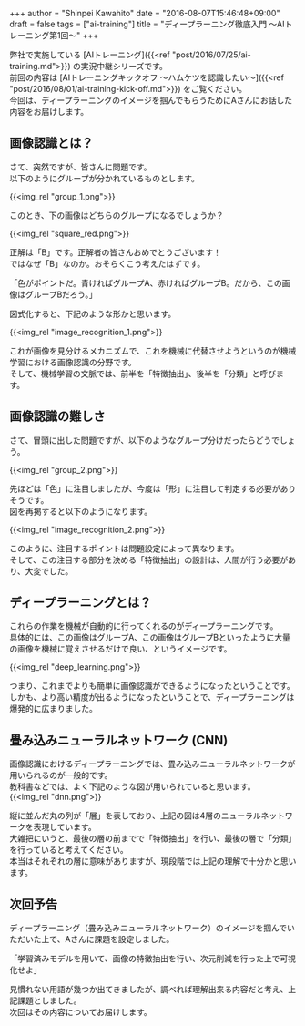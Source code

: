 +++
author = "Shinpei Kawahito"
date = "2016-08-07T15:46:48+09:00"
draft = false
tags = ["ai-training"]
title = "ディープラーニング徹底入門 〜AIトレーニング第1回〜"
+++

弊社で実施している [AIトレーニング]({{<ref "post/2016/07/25/ai-training.md">}}) の実況中継シリーズです。  
前回の内容は [AIトレーニングキックオフ 〜ハムケツを認識したい〜]({{<ref "post/2016/08/01/ai-training-kick-off.md">}}) をご覧ください。  
今回は、ディープラーニングのイメージを掴んでもらうためにAさんにお話した内容をお届けします。

## 画像認識とは？
さて、突然ですが、皆さんに問題です。  
以下のようにグループが分かれているものとします。

{{<img_rel "group_1.png">}}

このとき、下の画像はどちらのグループになるでしょうか？

{{<img_rel "square_red.png">}}

正解は「B」です。正解者の皆さんおめでとうございます！  
ではなぜ「B」なのか。おそらくこう考えたはずです。  

「色がポイントだ。青ければグループA、赤ければグループB。だから、この画像はグループBだろう。」

図式化すると、下記のような形かと思います。

{{<img_rel "image_recognition_1.png">}}

これが画像を見分けるメカニズムで、これを機械に代替させようというのが機械学習における画像認識の分野です。  
そして、機械学習の文脈では、前半を「特徴抽出」、後半を「分類」と呼びます。

## 画像認識の難しさ
さて、冒頭に出した問題ですが、以下のようなグループ分けだったらどうでしょう。

{{<img_rel "group_2.png">}}

先ほどは「色」に注目しましたが、今度は「形」に注目して判定する必要がありそうです。  
図を再掲すると以下のようになります。

{{<img_rel "image_recognition_2.png">}}

このように、注目するポイントは問題設定によって異なります。  
そして、この注目する部分を決める「特徴抽出」の設計は、人間が行う必要があり、大変でした。  

## ディープラーニングとは？
これらの作業を機械が自動的に行ってくれるのがディープラーニングです。  
具体的には、この画像はグループA、この画像はグループBといったように大量の画像を機械に覚えさせるだけで良い、というイメージです。  

{{<img_rel "deep_learning.png">}}

つまり、これまでよりも簡単に画像認識ができるようになったということです。しかも、より高い精度が出るようになったということで、ディープラーニングは爆発的に広まりました。  

## 畳み込みニューラルネットワーク (CNN)
画像認識におけるディープラーニングでは、畳み込みニューラルネットワークが用いられるのが一般的です。  
教科書などでは、よく下記のような図が用いられていると思います。
{{<img_rel "dnn.png">}}

縦に並んだ丸の列が「層」を表しており、上記の図は4層のニューラルネットワークを表現しています。  
大雑把にいうと、最後の層の前までで「特徴抽出」を行い、最後の層で「分類」を行っていると考えてください。  
本当はそれぞれの層に意味がありますが、現段階では上記の理解で十分かと思います。

## 次回予告
ディープラーニング（畳み込みニューラルネットワーク）のイメージを掴んでいただいた上で、Aさんに課題を設定しました。

「学習済みモデルを用いて、画像の特徴抽出を行い、次元削減を行った上で可視化せよ」

見慣れない用語が幾つか出てきましたが、調べれば理解出来る内容だと考え、上記課題としました。  
次回はその内容についてお届けします。
